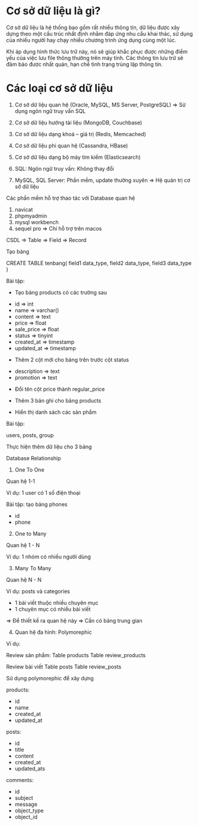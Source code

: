# Cơ sở dữ liệu là gì?

Cơ sở dữ liệu là hệ thống bao gồm rất nhiều thông tin, dữ liệu được xây dựng theo một cấu trúc nhất định nhằm đáp ứng nhu cầu khai thác, sử dụng của nhiều người hay chạy nhiều chương trình ứng dụng cùng một lúc.

Khi áp dụng hình thức lưu trữ này, nó sẽ giúp khắc phục được những điểm yếu của việc lưu file thông thường trên máy tính. Các thông tin lưu trữ sẽ đảm bảo được nhất quán, hạn chế tình trạng trùng lặp thông tin.

# Các loại cơ sở dữ liệu

1. Cơ sở dữ liệu quan hệ (Oracle, MySQL, MS Server, PostgreSQL) => Sử dụng ngôn ngữ truy vấn SQL
2. Cơ sở dữ liệu hướng tài liệu (MongoDB, Couchbase)
3. Cơ sở dữ liệu dạng khoá – giá trị (Redis, Memcached)
4. Cơ sở dữ liệu phi quan hệ (Cassandra, HBase)
5. Cơ sở dữ liệu dạng bộ máy tìm kiếm (Elasticsearch)

6. SQL: Ngôn ngữ truy vấn: Không thay đổi
7. MySQL, SQL Server: Phần mềm, update thường xuyên => Hệ quản trị cơ sở dữ liệu

Các phần mềm hỗ trợ thao tác với Database quan hệ

1. navicat
2. phpmyadmin
3. mysql workbench
4. sequel pro => Chỉ hỗ trợ trên macos

CSDL => Table => Field => Record

Tạo bảng

CREATE TABLE tenbang(
field1 data_type,
field2 data_type,
field3 data_type
)

Bài tập:

- Tạo bảng products có các trường sau

* id => int
* name => varchar()
* content => text
* price => float
* sale_price => float
* status => tinyint
* created_at => timestamp
* updated_at => timestamp

- Thêm 2 cột mới cho bảng trên trước cột status

* description => text
* promotion => text

- Đổi tên cột price thành regular_price

- Thêm 3 bản ghi cho bảng products

- Hiển thị danh sách các sản phẩm

Bài tập:

users, posts, group

Thực hiện thêm dữ liệu cho 3 bảng

Database Relationship

1. One To One

Quan hệ 1-1

Ví dụ: 1 user có 1 số điện thoại

Bài tập: tạo bảng phones

- id
- phone

2. One to Many

Quan hệ 1 - N

Ví dụ: 1 nhóm có nhiều người dùng

3. Many To Many

Quan hệ N - N

Ví dụ: posts và categories

- 1 bài viết thuộc nhiều chuyên mục
- 1 chuyên mục có nhiều bài viết

=> Để thiết kế ra quan hệ này => Cần có bảng trung gian

4. Quan hệ đa hình: Polymorephic

Ví dụ:

Review sản phẩm:
Table products
Table review_products

Review bài viết
Table posts
Table review_posts

Sử dụng polymorephic để xây dựng

products:

- id
- name
- created_at
- updated_at

posts:

- id
- title
- content
- created_at
- updated_ats

comments:

- id
- subject
- message
- object_type
- object_id
